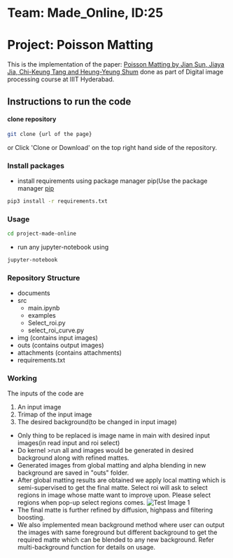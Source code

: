 # Team: Made_Online, ID:25
# Project: Poisson Matting
This is the implementation of the paper: [Poisson Matting by Jian Sun, Jiaya Jia, Chi-Keung Tang and Heung-Yeung Shum](http://www.cse.cuhk.edu.hk/~leojia/all_final_papers/matting_siggraph04.pdf) done as part of Digital image processing course at IIIT Hyderabad.

## Instructions to run the code
#### clone repository
```bash
git clone {url of the page}
```
or
Click 'Clone or Download' on the top right hand side of the repository.

### Install packages
* install requirements using package manager pip(Use the package manager [pip](https://pip.pypa.io/en/stable/)

```bash
pip3 install -r requirements.txt
```

### Usage
```bash
cd project-made-online
```
* run any jupyter-notebook using 
```bash
jupyter-notebook
```
### Repository Structure
* documents
* src
    * main.ipynb
    * examples
    * Select_roi.py
    * select_roi_curve.py
* img (contains input images)
* outs (contains output images)
* attachments (contains attachments)
* requirements.txt

### Working

The inputs of the code are 
1) An input image
2) Trimap of the input image
3) The desired background(to be changed in input image)

* Only thing to be replaced is image name in main with desired input images(in read input and roi select)
* Do kernel >run all and images would be generated in desired background along with refined mattes. 
* Generated images from global matting and alpha blending in new background are saved in "outs" folder.
* After global matting results are obtained we apply local matting which is semi-supervised to get the final matte. 
Select roi will ask to select regions in image whose matte want to improve upon. Please select regions when pop-up select regions comes.
![Test Image 1](attachments/out.gif)
* The final matte is further refined by diffusion, highpass and filtering boosting. 
* We also implemented mean background method where user can output the images with same foreground but different background to get the required matte which can be blended to any new background. Refer multi-background function for details on usage.
